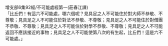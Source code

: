 增支部6集92經/不可能處經第一(莊春江譯)  
「比丘們！有這六不可能處，哪六個呢？見具足之人不可能住於對大師不恭敬、不尊敬；見具足之人不可能住於對法不恭敬、不尊敬；見具足之人不可能住於對僧團不恭敬、不尊敬；見具足之人不可能住於對學不恭敬、不尊敬；見具足之人不可能返回不應該接近的事物；見具足之人不可能使第八次的有生起，比丘們！這是六不可能處。」  
  
  
